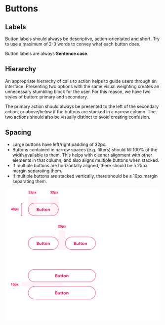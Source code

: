 # Buttons

## Labels

Button labels should always be descriptive, action-orientated and short. Try to use a maximum of 2-3 words to convey what each button does.

Button labels are always **Sentence case**.

## Hierarchy

An appropriate hierarchy of calls to action helps to guide users through an interface. Presenting two options with the same visual weighting creates an unnecessary stumbling block for the user. For this reason, we have two styles of button: primary and secondary.

The primary action should always be presented to the left of the secondary action, or above/below if the buttons are stacked in a narrow column. The two actions should also be visually distinct to avoid creating confusion.

## Spacing

* Large buttons have left/right padding of 32px.
* Buttons contained in narrow spaces \(e.g. filters\) should fill 100% of the width available to them. This helps with cleaner alignment with other elements in that column, and also aligns multiple buttons when stacked.
* If multiple buttons are horizontally aligned, there should be a 25px margin separating them.
* If multiple buttons are stacked vertically, there should be a 16px margin separating them.



![](../.gitbook/assets/button-spec%20%281%29.png)

